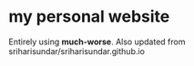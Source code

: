 # my personal website

Entirely using **much-worse**.
Also updated from sriharisundar/sriharisundar.github.io
